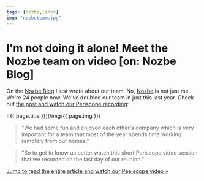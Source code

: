 ```yaml
---
tags: [nozbe,links]
img: "nozbeteam.jpg"
---
```


# I'm not doing it alone! Meet the Nozbe team on video [on: Nozbe Blog]

On the [Nozbe Blog][s] I just wrote
about our team. No, [Nozbe][n] is not just me. We're 24 people now. We've doubled our team in just this last year. Check out [the post and watch our Periscope recording][s]:

<!--More-->

![{{ page.title }}](/img/{{ page.img }})

> "We had some fun and enjoyed each other's company which is very important for a team that most of the year spends time working remotely from our homes."

> "So to get to know us better watch this short Periscope video session that we recorded on the last day of our reunion."

[Jump to read the entire article and watch our Peeiscope video »][s] 

[s]: https://nozbe.com/blog/nozbe-team/
[i]: http://iMagazine.pl
[b]: https://nozbe.com/blog/
[n]: https://michael.gratis/nozbe
[o]: https://michael.gratis/ipadonly/
[p]: http://productivemag.com/